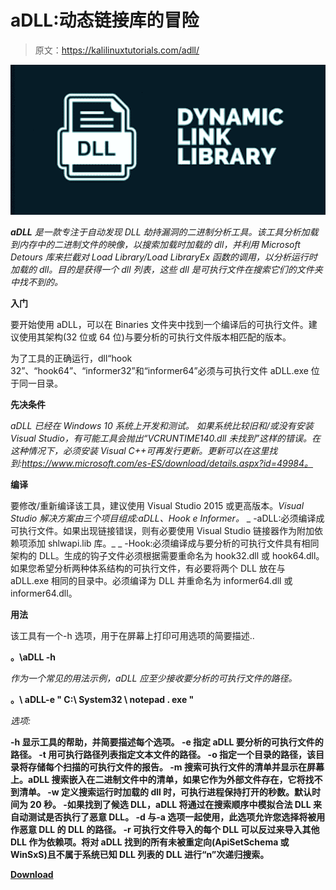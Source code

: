 # aDLL:动态链接库的冒险

> 原文：<https://kalilinuxtutorials.com/adll/>

[![](img/6b2bb7070c92df44b7edfa850742b03a.png)](https://blogger.googleusercontent.com/img/a/AVvXsEju7KxQ-1q2wKkWamM5_xFKIGHkQRsfL5QcKL9n2NuRWCgzdcuVDkgsTU8iAAnWqd-dqkPLPTkfnPxtWC6-Uvn8b-f3Leg_LNMwFDrEmboDa5Qb18pWT97_NNNufCCUZeLZaLFQOmXluEK4CFTrSVRSPBel-aT6sPq6FjScDwHxAyDB4EcUZpkMEyr9=s799)

***aDLL** 是一款专注于自动发现 DLL 劫持漏洞的二进制分析工具。该工具分析加载到内存中的二进制文件的映像，以搜索加载时加载的 dll，并利用 Microsoft Detours 库来拦截对 Load Library/Load LibraryEx 函数的调用，以分析运行时加载的 dll。目的是获得一个 dll 列表，这些 dll 是可执行文件在搜索它们的文件夹中找不到的。*

**入门**

要开始使用 aDLL，可以在 Binaries 文件夹中找到一个编译后的可执行文件。建议使用其架构(32 位或 64 位)与要分析的可执行文件版本相匹配的版本。

为了工具的正确运行，dll“hook 32”、“hook64”、“informer32”和“informer64”必须与可执行文件 aDLL.exe 位于同一目录。

**先决条件**

*aDLL 已经在 Windows 10 系统上开发和测试。* *如果系统比较旧和/或没有安装 Visual Studio，有可能工具会抛出“VCRUNTIME140.dll 未找到”这样的错误。在这种情况下，必须安装 Visual C++可再发行更新。更新可以在这里找到:https://www.microsoft.com/es-ES/download/details.aspx?id=49984。*

**编译**

要修改/重新编译该工具，建议使用 Visual Studio 2015 或更高版本。*Visual Studio 解决方案由三个项目组成:aDLL、Hook e Informer。* _ -aDLL:必须编译成可执行文件。如果出现链接错误，则有必要使用 Visual Studio 链接器作为附加依赖项添加 shlwapi.lib 库。_ _ -Hook:必须编译成与要分析的可执行文件具有相同架构的 DLL。生成的钩子文件必须根据需要重命名为 hook32.dll 或 hook64.dll。如果您希望分析两种体系结构的可执行文件，有必要将两个 DLL 放在与 aDLL.exe 相同的目录中。必须编译为 DLL 并重命名为 informer64.dll 或 informer64.dll。

**用法**

该工具有一个-h 选项，用于在屏幕上打印可用选项的简要描述..

**。\aDLL -h**

*作为一个常见的用法示例，aDLL 应至少接收要分析的可执行文件的路径。*

**。\ aDLL-e " C:\ System32 \ notepad . exe "**

*选项:*

**-h 显示工具的帮助，并简要描述每个选项。
-e 指定 aDLL 要分析的可执行文件的路径。
-t 用可执行路径列表指定文本文件的路径。
-o 指定一个目录的路径，该目录将存储每个扫描的可执行文件的报告。
-m 搜索可执行文件的清单并显示在屏幕上。aDLL 搜索嵌入在二进制文件中的清单，如果它作为外部文件存在，它将找不到清单。
-w 定义搜索运行时加载的 dll 时，可执行进程保持打开的秒数。默认时间为 20 秒。
-如果找到了候选 DLL，aDLL 将通过在搜索顺序中模拟合法 DLL 来自动测试是否执行了恶意 DLL。
-d 与-a 选项一起使用，此选项允许您选择将被用作恶意 DLL 的 DLL 的路径。
-r 可执行文件导入的每个 DLL 可以反过来导入其他 DLL 作为依赖项。将对 aDLL 找到的所有未被重定向(ApiSetSchema 或 WinSxS)且不属于系统已知 DLL 列表的 DLL 进行“n”次递归搜索。**

[**Download**](https://github.com/ideaslocas/aDLL)